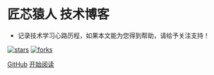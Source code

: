 <!-- <img width="180px" style="border-radius: 50%" bor src="https://nodejsred.oss-cn-shanghai.aliyuncs.com/nodejs_roadmap-logo.jpeg?x-oss-process=style/may"> -->

# 匠芯猿人 技术博客

- 记录技术学习心路历程，如果本文能为您得到帮助，请给予关注支持！

[![stars](https://badgen.net/github/stars/xuefei0722/Blog?icon=github&color=4ab8a1)](https://github.com/xuefei0722/Blog) [![forks](https://badgen.net/github/forks/xuefei0722/Blog?icon=github&color=4ab8a1)](https://github.com/xuefei0722/Blog)

[GitHub](<https://github.com/xuefei0722/Blog>)
[开始阅读](README.md)